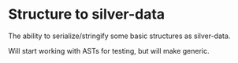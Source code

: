 Structure to silver-data
========================

The ability to serialize/stringify some basic structures as silver-data.

Will start working with ASTs for testing, but will make generic.



